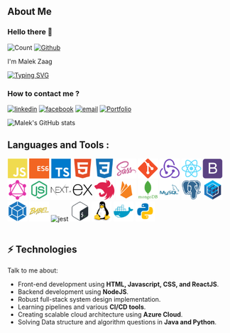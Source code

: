 <!-- [![Spencer's GitHub Banner](./assets/GitHubHeader.png)](https://spencerlepine.com)
 -->

## About Me

### Hello there 👋

![Count](https://visitor-badge.laobi.icu/badge?page_id=Malek-Zaag.Malek-Zaag) [![Github](https://img.shields.io/github/followers/Malek-Zaag?label=Follow&style=social)](https://github.com/Malek-Zaag)

<!-- [![Spencer's GitHub Banner](./assets/GitHubHeader.png)](https://spencerlepine.com) -->

I'm Malek Zaag

[![Typing SVG](https://readme-typing-svg.demolab.com/?lines=Cloud+and+DevOps+student;Network+Engineer;CyberSecurity+Enthusiast)](https://git.io/typing-svg)

### How to contact me ?

[<img src='https://user-images.githubusercontent.com/59792971/164092560-819298ce-c9ba-4438-a368-bd1bcd6e7389.png' alt='linkedin' height='50'>](https://www.linkedin.com/in/malekzaag/) [<img src='https://user-images.githubusercontent.com/59792971/164092047-ea3ce66e-7068-4d46-b3ea-fbac1c0cb5fd.png' alt='facebook' height='50'>](https://www.facebook.com/zaag.malek.1/) [<img src='https://user-images.githubusercontent.com/59792971/164092165-318b4325-304b-4b3e-8143-eb8906976e4d.png' alt='email' height='53'>](mailto:zaag.malek1@gmail.com) [<img src='https://user-images.githubusercontent.com/59792971/164092695-39033b7c-6d7a-4519-b8d5-3a4cd59ee1bc.png' alt='Portfolio' height='47'>](https:///)

![Malek's GitHub stats](https://github-readme-stats.vercel.app/api?username=Malek-Zaag&count_private=true)

<!-- Old Social Badges -->
<!-- [![Views](https://komarev.com/ghpvc/?username=spencerlepine&style=flat)](https://github.com/spencerlepine) -->
<!-- [![GitHub:spencerlepine](https://img.shields.io/github/followers/spencerlepine?label=follow&style=social)](https://github.com/spencerlepine) -->
<!-- [![Twitter:spencerlepine](https://img.shields.io/twitter/follow/spencerlepine?style=social)](https://twitter.com/spencerlepine) -->
<!-- [![Linkedin:Spencer Lepine](https://img.shields.io/badge/-Spencer_Lepine-blue?style=flat-square&logo=Linkedin&logoColor=white&link=https://www.linkedin.com/in/spencer-lepine/)](https://www.linkedin.com/in/spencerlepine/) -->
<!-- [![YouTube](https://img.shields.io/badge/YouTube-FF0000?style=for-the-badge&logo=youtube&logoColor=white)](https://www.youtube.com/channel/UCBL6vAHJZqUlyJp-rcFU55Q) -->

<!--
[![LinkedIn](https://img.shields.io/badge/spencerlepine%20-%230077B5.svg?&style=flat-square&logo=linkedin&logoColor=white&link=https://www.linkedin.com/in/spencerlepine/)](https://www.linkedin.com/in/spencerlepine/)
[![GitHub](https://img.shields.io/badge/spencerlepine%20-%23121011.svg?&style=flat-square&logo=github&logoColor=white&link=https://github.com/spencerlepine)](https://github.com/spencerlepine)
[![Salesforce](https://img.shields.io/badge/spencerlepine%20-%2300A1E0.svg?&style=flat-square&logo=salesforce&logoColor=white&link=https://trailblazer.me/id/spencerlepine)](https://trailblazer.me/id/spencerlepine)
[![Gmail](https://img.shields.io/badge/spencerlepine%20-%23D14836.svg?&style=flat-square&logo=gmail&logoColor=white&link=mailto:hello@spencerlepine.com)](mailto:hellp@spencerlepine.com)
[![Twitter](https://img.shields.io/badge/spencerlepine%20-%231DA1F2.svg?&style=flat-square&logo=Twitter&logoColor=white&link=https://twitter.com/spencerlepine/)](https://twitter.com/spencerlepine/) -->

## Languages and Tools :

<p align="left">
<img width="45" height="45" alt="javascript" src="./icons/javascript-plain.svg"/>
<img width="45" height="45" alt="typescript" src="./icons/es6.svg"/>
<img width="45" height="45" alt="typescript" src="./icons/typescript-plain.svg"/>
<img width="45" height="45" alt="HTML5" src="./icons/html5-plain.svg"/>
<img width="45" height="45" alt="CSS3" src="./icons/css3-plain.svg"/>
<img width="45" height="45" alt="sass" src="./icons/sass-original.svg"/>
<img width="45" height="45" alt="git" src="./icons/git-plain.svg"/>
<img width="45" height="45" alt="redux" src="./icons/redux-original.svg"/>
<img width="45" height="45" alt="react" src="./icons/react-original.svg"/>
<img width="45" height="45" alt="bootstrap" src="./icons/bootstrap-plain.svg"/>
<img width="45" height="45" alt="graphql" src="./icons/graphql.svg"/>
<img width="45" height="45" alt="nodejs" src="./icons/node-original.svg"/>
<img width="45" height="45" alt="nextjs" src="./icons/nextjs.svg"/>
<img width="45" height="45" alt="express" src="./icons/express-original.svg"/>
<img width="45" height="45" alt="nestjs" src="./icons/nestjs-plain.svg"/>
<img width="45" height="45" alt="firebase" src="./icons/firebase-plain.svg"/>
<img width="45" height="45" alt="mongodb" src="./icons/mongodb-plain-wordmark.svg"/>
<img width="45" height="45" alt="mysql" src="./icons/mysql-plain-wordmark.svg"/>
<img width="45" height="45" alt="postgresql" src="./icons/postgresql-plain.svg"/>
<img width="45" height="45" alt="sequelize" src="./icons/sequelize-original.svg"/>
<img width="45" height="45" alt="webpack" src="./icons/webpack-plain.svg"/>
<img width="45" height="45" alt="babel" src="./icons/babel-original.svg"/>
<img width="45" height="45" alt="jest" src="https://www.vectorlogo.zone/logos/jestjsio/jestjsio-icon.svg"/>
<img width="45" height="45" alt="bash" src="./icons/bash-original.svg"/>
<img width="45" height="45" alt="linux" src="./icons/linux-original.svg"/>
<img width="45" height="45" alt="docker" src="./icons/docker-plain.svg"/>
<img width="45" height="45" alt="python" src="./icons/python-original.svg">
<br />
<br />

## ⚡ Technologies

Talk to me about:

- Front-end development using **HTML, Javascript, CSS, and ReactJS**.
- Backend development using **NodeJS**.
- Robust full-stack system design implementation.
- Learning pipelines and various **CI/CD tools**.
- Creating scalable cloud architecture using **Azure Cloud**.
- Solving Data structure and algorithm questions in **Java and Python**.
